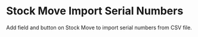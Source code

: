 Stock Move Import Serial Numbers
================================

Add field and button on Stock Move to import serial numbers from CSV file.
